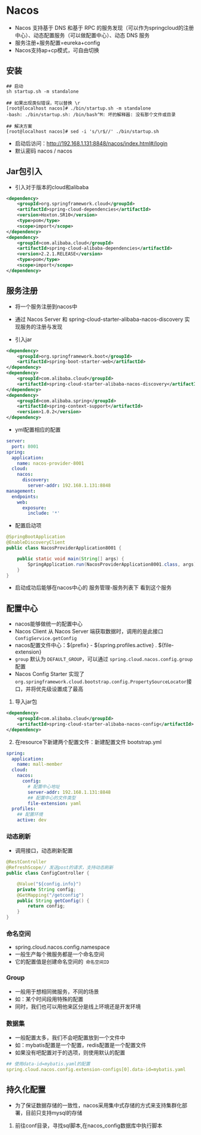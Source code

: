# Nacos

- Nacos 支持基于 DNS 和基于 RPC 的服务发现（可以作为springcloud的注册中心）、动态配置服务（可以做配置中心）、动态 DNS 服务
- 服务注册+服务配置=eureka+config
- Nacos支持ap+cp模式，可自由切换

## 安装

```shell
## 启动
sh startup.sh -m standalone

## 如果出现类似错误，可以替换 \r
[root@localhost nacos]# ./bin/startup.sh -m standalone
-bash: ./bin/startup.sh: /bin/bash^M: 坏的解释器: 没有那个文件或目录

## 解决方案
[root@localhost nacos]# sed -i 's/\r$//' ./bin/startup.sh
```

- 启动后访问：http://192.168.1.131:8848/nacos/index.html#/login
- 默认密码 nacos / nacos

## Jar包引入

- 引入对于版本的cloud和alibaba

```xml
<dependency>
    <groupId>org.springframework.cloud</groupId>
    <artifactId>spring-cloud-dependencies</artifactId>
    <version>Hoxton.SR10</version>
    <type>pom</type>
    <scope>import</scope>
</dependency>
<dependency>
    <groupId>com.alibaba.cloud</groupId>
    <artifactId>spring-cloud-alibaba-dependencies</artifactId>
    <version>2.2.1.RELEASE</version>
    <type>pom</type>
    <scope>import</scope>
</dependency>
```

## 服务注册

- 将一个服务注册到nacos中
- 通过 Nacos Server 和 spring-cloud-starter-alibaba-nacos-discovery 实现服务的注册与发现

- 引入jar

```xml
<dependency>
    <groupId>org.springframework.boot</groupId>
    <artifactId>spring-boot-starter-web</artifactId>
</dependency>
<dependency>
    <groupId>com.alibaba.cloud</groupId>
    <artifactId>spring-cloud-starter-alibaba-nacos-discovery</artifactId>
</dependency>
<dependency>
    <groupId>com.alibaba.spring</groupId>
    <artifactId>spring-context-support</artifactId>
    <version>1.0.2</version>
</dependency>
```

- yml配置相应的配置

```yml
server:
  port: 8001
spring:
  application:
    name: nacos-provider-8001
  cloud:
    nacos:
      discovery:
        server-addr: 192.168.1.131:8848
management:
  endpoints:
    web:
      exposure:
        include: '*'
```

- 配置启动项

```java
@SpringBootApplication
@EnableDiscoveryClient
public class NacosProviderApplication8001 {

    public static void main(String[] args) {
        SpringApplication.run(NacosProviderApplication8001.class, args);
    }
}
```

- 启动成功后能够在nacos中心的 服务管理-服务列表下 看到这个服务

## 配置中心

- nacos能够做统一的配置中心
- Nacos Client 从 Nacos Server 端获取数据时，调用的是此接口 `ConfigService.getConfig`
- nacos配置文件中心：${prefix} - ${spring.profiles.active} . ${file-extension}
- `group` 默认为 `DEFAULT_GROUP`，可以通过 `spring.cloud.nacos.config.group` 配置
- Nacos Config Starter 实现了 `org.springframework.cloud.bootstrap.config.PropertySourceLocator`接口，并将优先级设置成了最高

1. 导入jar包

```xml
<dependency>
    <groupId>com.alibaba.cloud</groupId>
    <artifactId>spring-cloud-starter-alibaba-nacos-config</artifactId>
</dependency>
```

2. 在resource下新建两个配置文件：新建配置文件 bootstrap.yml

```yaml
spring:
  application:
    name: mall-member
  cloud:
    nacos:
      config:
        # 配置中心地址
        server-addr: 192.168.1.131:8848
        ## 配置中心的文件类型
        file-extension: yaml
  profiles:
    ## 配置环境
    active: dev
```

### 动态刷新

- 调用接口，动态刷新配置

```java
@RestController
@RefreshScope// 发送post的请求，支持动态刷新
public class ConfigController {

    @Value("${config.info}")
    private String config;
    @GetMapping("/getconfig")
    public String getConfig() {
        return config;
    }
}
```

### 命名空间

- spring.cloud.nacos.config.namespace
- 一般生产每个微服务都是一个命名空间
- 它的配置值是创建命名空间的` 命名空间ID`

### Group

- 一般用于想相同微服务，不同的场景
- 如：某个时间段用特殊的配置
- 同时，我们也可以用他来区分是线上环境还是开发环境

### 数据集

- 一般配置太多，我们不会吧配置放到一个文件中
- 如：mybatis配置是一个配置，redis配置是一个配置文件
- 如果没有吧配置对于的选项，则使用默认的配置

```yaml
## 使用data-id=mybatis.yaml的配置
spring.cloud.nacos.config.extension-configs[0].data-id=mybatis.yaml
```

## 持久化配置

- 为了保证数据存储的一致性，nacos采用集中式存储的方式来支持集群化部署，目前只支持mysql的存储

1. 前往conf目录，寻找sql脚本,在nacos_config数据库中执行脚本
